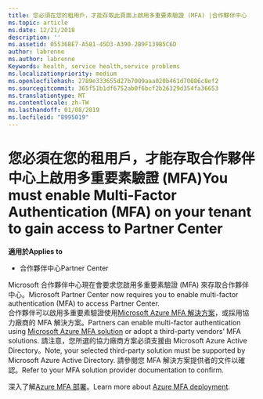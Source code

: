 ```yaml
---
title: 您必須在您的租用戶，才能存取此頁面上啟用多重要素驗證 (MFA) |合作夥伴中心
ms.topic: article
ms.date: 12/21/2018
description: ''
ms.assetid: 05536BE7-A581-45D3-A390-2B9F139B5C6D
author: labrenne
ms.author: labrenne
Keywords: health, service health,service problems
ms.localizationpriority: medium
ms.openlocfilehash: 2789e333655d27b7009aaa020b461d70086c8ef2
ms.sourcegitcommit: 365f51b1df6752ab0f6bcf2b26329d354fa36653
ms.translationtype: MT
ms.contentlocale: zh-TW
ms.lasthandoff: 01/08/2019
ms.locfileid: "8995019"
---
```

# <a name="you-must-enable-multi-factor-authentication-mfa-on-your-tenant-to-gain-access-to-partner-center"></a><span data-ttu-id="1d49a-102">您必須在您的租用戶，才能存取合作夥伴中心上啟用多重要素驗證 (MFA)</span><span class="sxs-lookup"><span data-stu-id="1d49a-102">You must enable Multi-Factor Authentication (MFA) on your tenant to gain access to Partner Center</span></span>

**<span data-ttu-id="1d49a-103">適用於</span><span class="sxs-lookup"><span data-stu-id="1d49a-103">Applies to</span></span>**

- <span data-ttu-id="1d49a-104">合作夥伴中心</span><span class="sxs-lookup"><span data-stu-id="1d49a-104">Partner Center</span></span>


<span data-ttu-id="1d49a-105">Microsoft 合作夥伴中心現在會要求您啟用多重要素驗證 (MFA) 來存取合作夥伴中心。</span><span class="sxs-lookup"><span data-stu-id="1d49a-105">Microsoft Partner Center now requires you to enable multi-factor authentication (MFA) to access Partner Center.</span></span>  
<span data-ttu-id="1d49a-106">合作夥伴可以啟用多重要素驗證使用[Microsoft Azure MFA 解決方案](https://docs.microsoft.com/en-us/azure/active-directory/authentication/concept-mfa-howitworks)，或採用協力廠商的 MFA 解決方案。</span><span class="sxs-lookup"><span data-stu-id="1d49a-106">Partners can enable multi-factor authentication using [Microsoft Azure MFA solution](https://docs.microsoft.com/en-us/azure/active-directory/authentication/concept-mfa-howitworks) or adopt a third-party vendors’ MFA solutions.</span></span> <span data-ttu-id="1d49a-107">請注意，您所選的協力廠商方案必須支援由 Microsoft Azure Active Directory。</span><span class="sxs-lookup"><span data-stu-id="1d49a-107">Note, your selected third-party solution must be supported by Microsoft Azure Active Directory.</span></span> <span data-ttu-id="1d49a-108">請參閱您 MFA 解決方案提供者的文件以確認。</span><span class="sxs-lookup"><span data-stu-id="1d49a-108">Refer to your MFA solution provider documentation to confirm.</span></span> 

<span data-ttu-id="1d49a-109">深入了解[Azure MFA 部署](https://docs.microsoft.com/en-us/azure/active-directory/authentication/howto-mfa-getstarted)。</span><span class="sxs-lookup"><span data-stu-id="1d49a-109">Learn more about [Azure MFA deployment](https://docs.microsoft.com/en-us/azure/active-directory/authentication/howto-mfa-getstarted).</span></span> 
 
